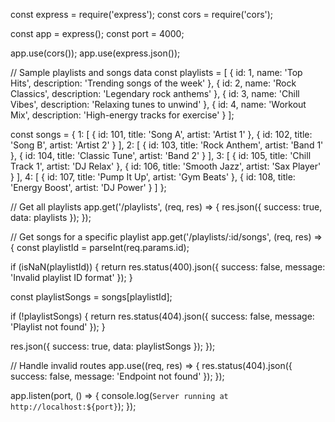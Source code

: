 const express = require('express');
const cors = require('cors');

const app = express();
const port = 4000;

app.use(cors());
app.use(express.json());

// Sample playlists and songs data
const playlists = [
  { id: 1, name: 'Top Hits', description: 'Trending songs of the week' },
  { id: 2, name: 'Rock Classics', description: 'Legendary rock anthems' },
  { id: 3, name: 'Chill Vibes', description: 'Relaxing tunes to unwind' },
  { id: 4, name: 'Workout Mix', description: 'High-energy tracks for exercise' }
];

const songs = {
  1: [
    { id: 101, title: 'Song A', artist: 'Artist 1' },
    { id: 102, title: 'Song B', artist: 'Artist 2' }
  ],
  2: [
    { id: 103, title: 'Rock Anthem', artist: 'Band 1' },
    { id: 104, title: 'Classic Tune', artist: 'Band 2' }
  ],
  3: [
    { id: 105, title: 'Chill Track 1', artist: 'DJ Relax' },
    { id: 106, title: 'Smooth Jazz', artist: 'Sax Player' }
  ],
  4: [
    { id: 107, title: 'Pump It Up', artist: 'Gym Beats' },
    { id: 108, title: 'Energy Boost', artist: 'DJ Power' }
  ]
};

// Get all playlists
app.get('/playlists', (req, res) => {
  res.json({ success: true, data: playlists });
});

// Get songs for a specific playlist
app.get('/playlists/:id/songs', (req, res) => {
  const playlistId = parseInt(req.params.id);

  if (isNaN(playlistId)) {
    return res.status(400).json({ success: false, message: 'Invalid playlist ID format' });
  }

  const playlistSongs = songs[playlistId];

  if (!playlistSongs) {
    return res.status(404).json({ success: false, message: 'Playlist not found' });
  }

  res.json({ success: true, data: playlistSongs });
});

// Handle invalid routes
app.use((req, res) => {
  res.status(404).json({ success: false, message: 'Endpoint not found' });
});

app.listen(port, () => {
  console.log(`Server running at http://localhost:${port}`);
});
